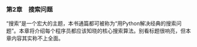 ### 第2章　搜索问题

“搜索”是一个宏大的主题，本书通篇都可被称为“用Python解决经典的搜索问题”。本章将介绍每个程序员都应该知晓的核心搜索算法。别看标题很响亮，但本章内容其实称不上全面。

